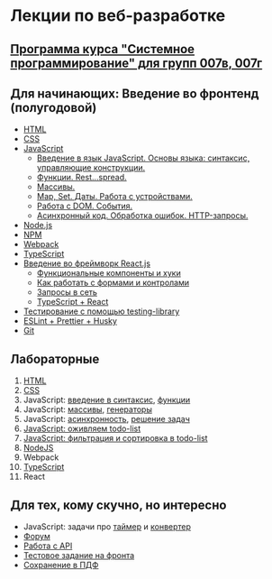 # Лекции по веб-разработке

## [Программа курса "Системное программирование" для групп 007в, 007г](program-2023.md)

## Для начинающих: Введение во фронтенд (полугодовой)
* [HTML](https://dmitryweiner.github.io/web-lectures/Basic%20-%20HTML.html)
* [CSS](https://dmitryweiner.github.io/web-lectures/Basic%20-%20CSS.html)
* [JavaScript](https://dmitryweiner.github.io/web-lectures/Basic%20-%20JS.html)
  * [Введение в язык JavaScript. Основы языка: синтаксис, управляющие конструкции.](https://dmitryweiner.github.io/web-lectures/JS_part1.html)
  * [Функции. Rest...spread.](https://dmitryweiner.github.io/web-lectures/JS_part2.html)
  * [Массивы.](https://dmitryweiner.github.io/web-lectures/JS_part3.html)
  * [Map, Set. Даты. Работа с устройствами.](https://dmitryweiner.github.io/web-lectures/JS_part6.html)
  * [Работа с DOM. События.](https://dmitryweiner.github.io/web-lectures/JS_part4.html)
  * [Асинхронный код. Обработка ошибок. HTTP-запросы.](https://dmitryweiner.github.io/web-lectures/JS_part5.html)
* [Node.js](https://dmitryweiner.github.io/web-lectures/Basic%20-%20Nodejs.html)
* [NPM](https://dmitryweiner.github.io/web-lectures/Basic%20-%20NPM.html)
* [Webpack](https://dmitryweiner.github.io/web-lectures/Basic%20-%20Webpack.html#/)
* [TypeScript](https://dmitryweiner.github.io/web-lectures/Basic%20-%20TypeScript.html)
* [Введение во фреймворк React.js](https://dmitryweiner.github.io/web-lectures/React%20-%20Basic.html#/)
  * [Функциональные компоненты и хуки](https://dmitryweiner.github.io/web-lectures/React%20-%20Hooks.html#/)
  * [Как работать с формами и контролами](https://dmitryweiner.github.io/web-lectures/React%20-%20Form%20controls.html#/)
  * [Запросы в сеть](https://dmitryweiner.github.io/web-lectures/React%20-%20Fetch.html#/)
  * [TypeScript + React](https://dmitryweiner.github.io/web-lectures/React%20-%20TypeScript%20with%20React.html#/)
* [Тестирование с помощью testing-library](https://dmitryweiner.github.io/web-lectures/React%20-%20Testing%20components.html#/)
* [ESLint + Prettier + Husky](https://dmitryweiner.github.io/web-lectures/EslintPrettierHusky.html)
* [Git](https://dmitryweiner.github.io/web-lectures/Basic%20-%20Git.html)


## Лабораторные

1. [HTML](src/lab_html.md)
2. [CSS](src/lab_css.md)
3. JavaScript: [введение в синтаксис](src/lab_js_about.md), [функции](src/lab_js_func.md)
4. JavaScript: [массивы](src/lab_js_arr.md), [генераторы](src/lab_js_maths.md)
5. JavaScript: [асинхронность](src/lab_js_async.md), [решение задач](src/lab_js.md)
6. [JavaScript: оживляем todo-list](src/lab_js_todo_list.md)
7. [JavaScript: фильтрация и сортировка в todo-list](src/lab_js_filter.md)
8. [NodeJS](src/lab_nodejs.md)
9. Webpack
10. [TypeScript](src/lab_ts.md)
11. React


## Для тех, кому скучно, но интересно

* JavaScript: задачи про [таймер](src/lab_timer.md) и [конвертер](src/lab_convert.md)
* [Форум](https://github.com/dmitryweiner/web-lectures/blob/main/laba.md)
* [Работа с API](src/api.md)
* [Тестовое задание на фронта](src/test.md)
* [Сохранение в ПДФ](src/pdf.md)
